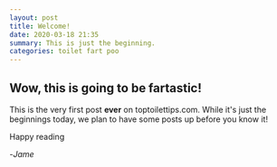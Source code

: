 ```yaml
---
layout: post
title: Welcome!
date: 2020-03-18 21:35
summary: This is just the beginning.
categories: toilet fart poo
---
```


## Wow, this is going to be fartastic!
This is the very first post **ever** on toptoilettips.com.
While it's just the beginnings today, we plan to have some posts up before you know it!

Happy reading 

-*Jame*
